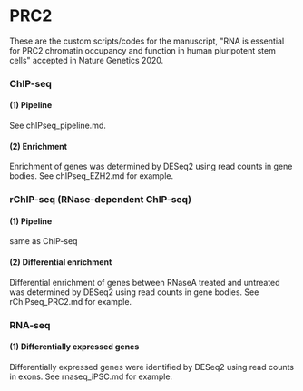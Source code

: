 # PRC2

These are the custom scripts/codes for the manuscript, "RNA is essential for PRC2 chromatin occupancy and function in human pluripotent stem cells" accepted in Nature Genetics 2020.

### ChIP-seq
#### (1) Pipeline
See chIPseq_pipeline.md.

#### (2) Enrichment
Enrichment of genes was determined by DESeq2 using read counts in gene bodies. See chIPseq_EZH2.md for example.

### rChIP-seq (RNase-dependent ChIP-seq)
#### (1) Pipeline
same as ChIP-seq

#### (2) Differential enrichment
Differential enrichment of genes between RNaseA treated and untreated was determined by DESeq2 using read counts in gene bodies. See rChIPseq_PRC2.md for example.

### RNA-seq
#### (1) Differentially expressed genes
Differentially expressed genes were identified by DESeq2 using read counts in exons. See rnaseq_iPSC.md for example.

